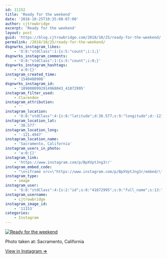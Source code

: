 ```yaml
---
id: 11152
title: 'Ready for the weekend'
date: '2018-10-25T10:35:08-07:00'
author: cjtrowbridge
excerpt: 'Ready for the weekend'
layout: post
guid: 'https://blog.cjtrowbridge.com/2018/10/25/ready-for-the-weekend/'
permalink: /2018/10/25/ready-for-the-weekend/
dsgnwrks_instagram_likes:
    - 'O:8:"stdClass":1:{s:5:"count";i:1;}'
dsgnwrks_instagram_comments:
    - 'O:8:"stdClass":1:{s:5:"count";i:0;}'
dsgnwrks_instagram_hashtags:
    - 'a:0:{}'
instagram_created_time:
    - '1540488908'
dsgnwrks_instagram_id:
    - '1898080992914968043_41872995'
instagram_filter_used:
    - Clarendon
instagram_attribution:
    - ''
instagram_location:
    - 'O:8:"stdClass":4:{s:8:"latitude";d:38.577;s:9:"longitude";d:-121.4947;s:4:"name";s:22:"Sacramento, California";s:2:"id";i:212931804;}'
instagram_location_lat:
    - '38.577'
instagram_location_long:
    - '-121.4947'
instagram_location_name:
    - 'Sacramento, California'
instagram_users_in_photo:
    - 'a:0:{}'
instagram_link:
    - 'https://www.instagram.com/p/BpXVptJng3r/'
instagram_embed_code:
    - "\n<iframe src=\"https://www.instagram.com/p/BpXVptJng3r/embed/\" width=\"612\" height=\"710\" frameborder=\"0\" scrolling=\"no\" allowtransparency=\"true\" class=\"insta-image-embed\"></iframe>\n"
instagram_type:
    - image
instagram_user:
    - 'O:8:"stdClass":4:{s:2:"id";s:8:"41872995";s:9:"full_name";s:13:"CJ Trowbridge";s:15:"profile_picture";s:141:"https://scontent.cdninstagram.com/vp/d092ebfdf7d7b69ffa8c0aebfde742bc/5C7E7A1C/t51.2885-19/s150x150/13724650_1188772791164794_142557231_a.jpg";s:8:"username";s:12:"cjtrowbridge";}'
instagram_username:
    - cjtrowbridge
instagram_image_id:
    - '11153'
categories:
    - Instagram
---
```


[![Ready for the weekend](https://blog.cjtrowbridge.com/wp-content/uploads/2018/10/ready-for-the-weekend-1-1.jpg)](https://www.instagram.com/p/BpXVptJng3r/)

Photo taken at: Sacramento, California

[View in Instagram ⇒](https://www.instagram.com/p/BpXVptJng3r/)